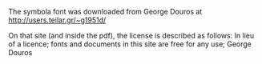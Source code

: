 The symbola font was downloaded from George Douros at http://users.teilar.gr/~g1951d/

On that site (and inside the pdf), the license is described as follows:
In lieu of a licence; fonts and documents in this site are free for any use; George Douros